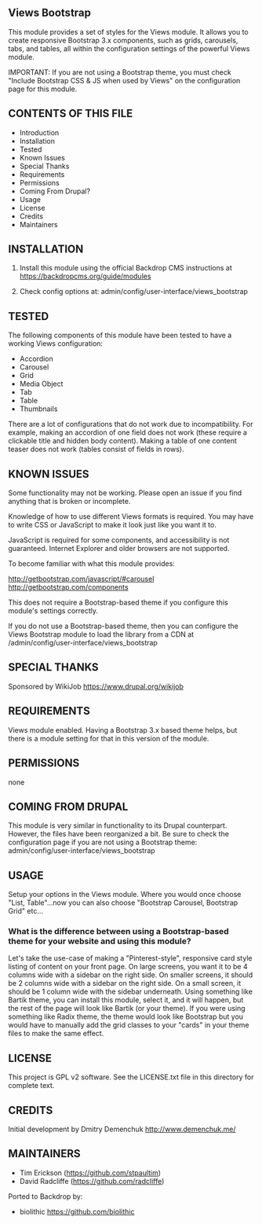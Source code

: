Views Bootstrap
---------------------

This module provides a set of styles for the Views module. It allows you to
create responsive Bootstrap 3.x components, such as grids, carousels, tabs, and tables,
all within the configuration settings of the powerful Views module.

IMPORTANT: If you are not using a Bootstrap theme, you must check
"Include Bootstrap CSS & JS when used by Views" on the configuration page for this module.

CONTENTS OF THIS FILE
---------------------

 - Introduction
 - Installation
 - Tested
 - Known Issues
 - Special Thanks
 - Requirements
 - Permissions
 - Coming From Drupal?
 - Usage
 - License
 - Credits
 - Maintainers

 INSTALLATION
------------

1) Install this module using the official Backdrop CMS instructions at https://backdropcms.org/guide/modules

2) Check config options at: admin/config/user-interface/views_bootstrap

TESTED
-----

The following components of this module have been tested to have a working Views configuration:
- Accordion
- Carousel
- Grid
- Media Object
- Tab
- Table
- Thumbnails

There are a lot of configurations that do not work due to incompatibility.  For example, making an accordion of one field does not work (these require a clickable title and hidden body content).  Making a table of one content teaser does not work (tables consist of fields in rows).

KNOWN ISSUES
---------------------

Some functionality may not be working. Please open an issue if you find anything that is broken or incomplete.

Knowledge of how to use different Views formats is required.  You may have to write CSS or JavaScript to make it look just like you want it to.

JavaScript is required for some components, and accessibility is not guaranteed.
Internet Explorer and older browsers are not supported.

To become familiar with what this module provides:

<http://getbootstrap.com/javascript/#carousel>  <http://getbootstrap.com/components>

This does not require a Bootstrap-based theme if you configure this module's settings correctly.

If you do not use a Bootstrap-based theme, then you can configure the Views Bootstrap module to load the library from a CDN at /admin/config/user-interface/views_bootstrap

SPECIAL THANKS
--------------

Sponsored by WikiJob <https://www.drupal.org/wikijob>

REQUIREMENTS
------------

Views module enabled.  Having a Bootstrap 3.x based theme helps, but there is a module setting for that in this version of the module.

PERMISSIONS
------------

none

COMING FROM DRUPAL
------------------

This module is very similar in functionality to its Drupal counterpart. However, the files have been reorganized a bit. Be sure to check the configuration page if you are not using a Bootstrap theme: admin/config/user-interface/views_bootstrap

USAGE
-----

Setup your options in the Views module.  Where you would once choose "List, Table"...now you can also choose "Bootstrap Carousel, Bootstrap Grid" etc...

### What is the difference between using a Bootstrap-based theme for your website and using this module?

Let's take the use-case of making a "Pinterest-style", responsive card style listing of content on your front page.  On large screens, you want it to be 4 columns wide with a sidebar on the right side.  On smaller screens, it should be 2 columns wide with a sidebar on the right side.  On a small screen, it should be 1 column wide with the sidebar underneath.  Using something like Bartik theme, you can install this module, select it, and it will happen, but the rest of the page will look like Bartik (or your theme).  If you were using something like Radix theme, the theme would look like Bootstrap but you would have to manually add the grid classes to your "cards" in your theme files to make the same effect.

LICENSE
-------

This project is GPL v2 software. See the LICENSE.txt file in this directory for complete text.

CREDITS
-----------

Initial development by Dmitry Demenchuk <http://www.demenchuk.me/>

MAINTAINERS
-----------

- Tim Erickson (https://github.com/stpaultim)
- David Radcliffe (https://github.com/radcliffe)

Ported to Backdrop by:

- biolithic <https://github.com/biolithic>
